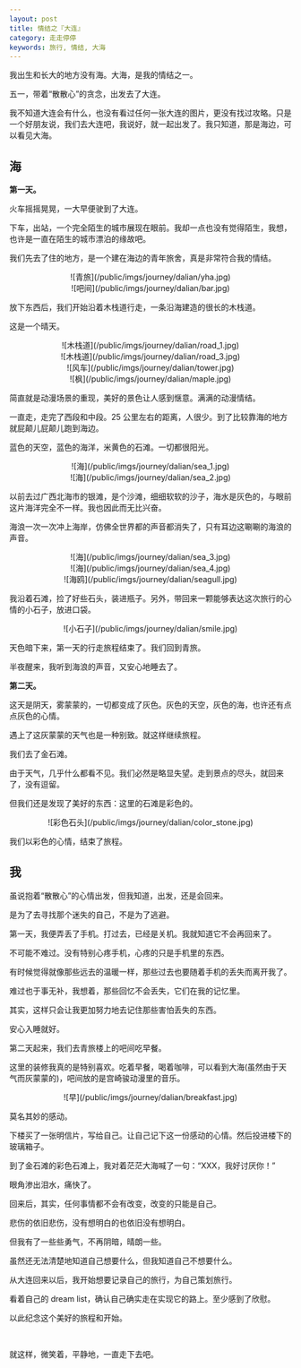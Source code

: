 ```yaml
---
layout: post
title: 情结之『大连』
category: 走走停停
keywords: 旅行, 情结, 大海
---
```


我出生和长大的地方没有海。大海，是我的情结之一。

五一，带着“散散心”的贪念，出发去了大连。

我不知道大连会有什么，也没有看过任何一张大连的图片，更没有找过攻略。只是一个好朋友说，我们去大连吧，我说好，就一起出发了。我只知道，那是海边，可以看见大海。

## 海

**第一天。**

火车摇摇晃晃，一大早便驶到了大连。

下车，出站，一个完全陌生的城市展现在眼前。我却一点也没有觉得陌生，我想，也许是一直在陌生的城市漂泊的缘故吧。

我们先去了住的地方，是一个建在海边的青年旅舍，真是非常符合我的情结。

<center>![青旅](/public/imgs/journey/dalian/yha.jpg)</center>

<center>![吧间](/public/imgs/journey/dalian/bar.jpg)</center>

放下东西后，我们开始沿着木栈道行走，一条沿海建造的很长的木栈道。

这是一个晴天。

<center>![木栈道](/public/imgs/journey/dalian/road_1.jpg)</center>

<center>![木栈道](/public/imgs/journey/dalian/road_3.jpg)</center>

<center>![风车](/public/imgs/journey/dalian/tower.jpg)</center>

<center>![枫](/public/imgs/journey/dalian/maple.jpg)</center>

简直就是动漫场景的重现，美好的景色让人感到惬意。满满的动漫情结。

一直走，走完了西段和中段。25 公里左右的距离，人很少。到了比较靠海的地方就屁颠儿屁颠儿跑到海边。

蓝色的天空，蓝色的海洋，米黄色的石滩。一切都很阳光。

<center>![海](/public/imgs/journey/dalian/sea_1.jpg)</center>

<center>![海](/public/imgs/journey/dalian/sea_2.jpg)</center>

以前去过广西北海市的银滩，是个沙滩，细细软软的沙子，海水是灰色的，与眼前这片海洋完全不一样。我也因此而无比兴奋。

海浪一次一次冲上海岸，仿佛全世界都的声音都消失了，只有耳边这唰唰的海浪的声音。

<center>![海](/public/imgs/journey/dalian/sea_3.jpg)</center>

<center>![海](/public/imgs/journey/dalian/sea_4.jpg)</center>

<center>![海鸥](/public/imgs/journey/dalian/seagull.jpg)</center>

我沿着石滩，捡了好些石头，装进瓶子。另外，带回来一颗能够表达这次旅行的心情的小石子，放进口袋。

<center>![小石子](/public/imgs/journey/dalian/smile.jpg)</center>

天色暗下来，第一天的行走旅程结束了。我们回到青旅。

半夜醒来，我听到海浪的声音，又安心地睡去了。

**第二天。**

这天是阴天，雾蒙蒙的，一切都变成了灰色。灰色的天空，灰色的海，也许还有点点灰色的心情。

遇上了这灰蒙蒙的天气也是一种别致。就这样继续旅程。

我们去了金石滩。

由于天气，几乎什么都看不见。我们必然是略显失望。走到景点的尽头，就回来了，没有逗留。

但我们还是发现了美好的东西：这里的石滩是彩色的。

<center>![彩色石头](/public/imgs/journey/dalian/color_stone.jpg)</center>

我们以彩色的心情，结束了旅程。

## 我

虽说抱着“散散心”的心情出发，但我知道，出发，还是会回来。

是为了去寻找那个迷失的自己，不是为了逃避。

第一天，我便弄丢了手机。打过去，已经是关机。我就知道它不会再回来了。

不可能不难过。没有特别心疼手机，心疼的只是手机里的东西。

有时候觉得就像那些远去的温暖一样，那些过去也要随着手机的丢失而离开我了。

难过也于事无补，我想着，那些回忆不会丢失，它们在我的记忆里。

其实，这样只会让我更加努力地去记住那些害怕丢失的东西。

安心入睡就好。

第二天起来，我们去青旅楼上的吧间吃早餐。

这里的装修我真的是特别喜欢。吃着早餐，喝着咖啡，可以看到大海(虽然由于天气而灰蒙蒙的)，吧间放的是宫崎骏动漫里的音乐。

<center>![早](/public/imgs/journey/dalian/breakfast.jpg)</center>

莫名其妙的感动。

下楼买了一张明信片，写给自己。让自己记下这一份感动的心情。然后投进楼下的玻璃箱子。

到了金石滩的彩色石滩上，我对着茫茫大海喊了一句：“XXX，我好讨厌你！”

眼角渗出泪水，痛快了。

回来后，其实，任何事情都不会有改变，改变的只能是自己。

悲伤的依旧悲伤，没有想明白的也依旧没有想明白。

但我有了一些些勇气，不再阴暗，晴朗一些。

虽然还无法清楚地知道自己想要什么，但我知道自己不想要什么。

从大连回来以后，我开始想要记录自己的旅行，为自己策划旅行。

看着自己的 dream list，确认自己确实走在实现它的路上。至少感到了欣慰。

以此纪念这个美好的旅程和开始。

</br>

就这样，微笑着，平静地，一直走下去吧。

